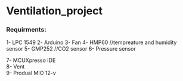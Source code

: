 # Ventilation_project

<h3>Requirments:</h3>
1- LPC 1549
2- Arduino
3- Fan
4- HMP60                      //tempreature and humidity sensor
5- GMP252                      //CO2 sensor
6- Pressure sensor




7- MCUXpresso IDE\
8- Vent\
9- Produal MIO 12-v
